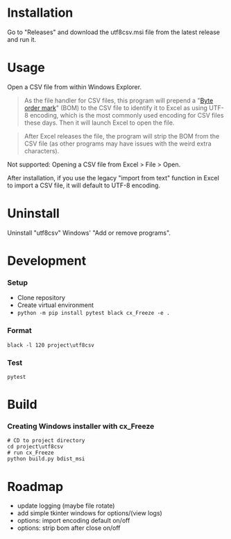 # Installation

Go to "Releases" and download the utf8csv.msi file from the latest release and run it.

# Usage

Open a CSV file from within Windows Explorer.

> As the file handler for CSV files, this program will prepend a 
> "[Byte order mark](https://en.wikipedia.org/wiki/Byte_order_mark)" (BOM) to the CSV file to identify it to Excel as 
> using UTF-8 encoding, which is the most commonly used encoding for CSV files these days. Then it will launch Excel to 
> open the file.

> After Excel releases the file, the program will strip the BOM from the CSV file (as other programs may have issues 
> with the weird extra characters).

Not supported: Opening a CSV file from Excel > File > Open.

After installation, if you use the legacy "import from text" function in Excel to import a CSV file, it will default 
to UTF-8 encoding.

# Uninstall

Uninstall "utf8csv" Windows' "Add or remove programs".

# Development

### Setup
- Clone repository
- Create virtual environment
- `python -m pip install pytest black cx_Freeze -e .`

### Format
```shell
black -l 120 project\utf8csv
```

### Test
```shell
pytest
```

# Build

### Creating Windows installer with cx_Freeze
```shell
# CD to project directory
cd project\utf8csv
# run cx_Freeze
python build.py bdist_msi
```

# Roadmap
- update logging (maybe file rotate)
- add simple tkinter windows for options/(view logs)
- options: import encoding default on/off
- options: strip bom after close on/off
